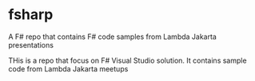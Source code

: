 # fsharp
A F# repo that contains F# code samples from Lambda Jakarta presentations

THis is a repo that focus on F# Visual Studio solution. It contains sample code from Lambda Jakarta meetups
